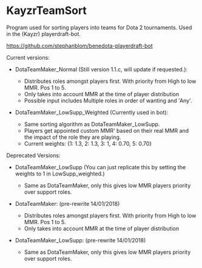 # KayzrTeamSort
Program used for sorting players into teams for Dota 2 tournaments. Used in the (Kayzr) playerdraft-bot. 

https://github.com/stephanblom/benedota-playerdraft-bot

Current versions:

  * DotaTeamMaker_Normal (Still version 1.1.c, will update if requested.):
    * Distributes roles amongst players first. With priority from High to low MMR. Pos 1 to 5.
    * Only takes into account MMR at the time of player distribution
    * Possible input includes Multiple roles in order of wanting and 'Any'.

  * DotaTeamMaker_LowSupp_Weighted (Currently used in bot):
    * Same sorting algorithm as DotaTeamMaker_LowSupp.
    * Players get appointed custom MMR' based on their real MMR and the impact of the role they are playing.
    * Current weights: {1: 1.3, 2: 1.3, 3: 1, 4: 0.70, 5: 0.70}

Deprecated Versions:

  * DotaTeamMaker_LowSupp (You can just replicate this by setting the weights to 1 in LowSupp_weighted.)
    * Same as DotaTeamMaker, only this gives low MMR players priority over support roles.

  * DotaTeamMaker: (pre-rewrite 14/01/2018)
    * Distributes roles amongst players first. With priority from High to low MMR. Pos 1 to 5.
    * Only takes into account MMR at the time of player distribution

  * DotaTeamMaker_LowSupp: (pre-rewrite 14/01/2018)
    * Same as DotaTeamMaker, only this gives low MMR players priority over support roles.
